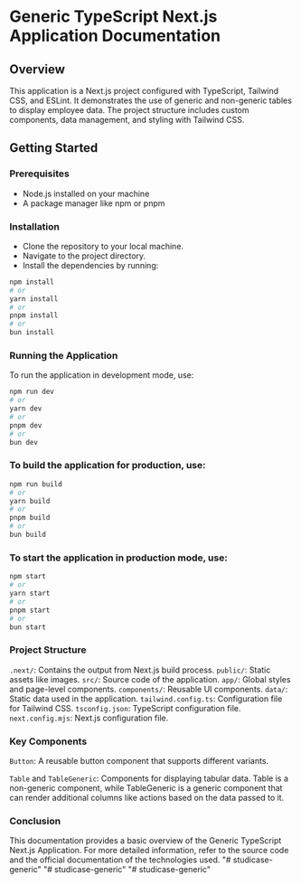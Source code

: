 # Generic TypeScript Next.js Application Documentation

## Overview

This application is a Next.js project configured with TypeScript, Tailwind CSS, and ESLint. It demonstrates the use of generic and non-generic tables to display employee data. The project structure includes custom components, data management, and styling with Tailwind CSS.

## Getting Started

### Prerequisites

-   Node.js installed on your machine
-   A package manager like npm or pnpm

### Installation

-   Clone the repository to your local machine.
-   Navigate to the project directory.
-   Install the dependencies by running:

```bash
npm install
# or
yarn install
# or
pnpm install
# or
bun install
```

### Running the Application

To run the application in development mode, use:

```bash
npm run dev
# or
yarn dev
# or
pnpm dev
# or
bun dev
```

### To build the application for production, use:

```bash
npm run build
# or
yarn build
# or
pnpm build
# or
bun build
```

### To start the application in production mode, use:

```bash
npm start
# or
yarn start
# or
pnpm start
# or
bun start
```

### Project Structure

`.next/`: Contains the output from Next.js build process.
`public/`: Static assets like images.
`src/`: Source code of the application.
`app/`: Global styles and page-level components.
`components/`: Reusable UI components.
`data/`: Static data used in the application.
`tailwind.config.ts`: Configuration file for Tailwind CSS.
`tsconfig.json`: TypeScript configuration file.
`next.config.mjs`: Next.js configuration file.

### Key Components

`Button`: A reusable button component that supports different variants.

`Table` and `TableGeneric`: Components for displaying tabular data. Table is a non-generic component, while TableGeneric is a generic component that can render additional columns like actions based on the data passed to it.

### Conclusion

This documentation provides a basic overview of the Generic TypeScript Next.js Application. For more detailed information, refer to the source code and the official documentation of the technologies used.
"# studicase-generic" 
"# studicase-generic" 
"# studicase-generic" 
